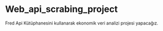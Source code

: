 # Web_api_scrabing_project
Fred Api Kütüphanesini kullanarak ekonomik veri analizi projesi yapacağız.
